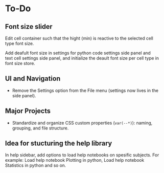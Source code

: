 # To‑Do


## Font size slider
Edit cell container such that the hight (min) is reactive to the selected cell type font size.

Add deafult font size in settings for python code settings side panel and text cell settings side panel, and initialize the deault font size per cell type in font size store. 




## UI and Navigation
- Remove the Settings option from the File menu (settings now lives in the side panel).


## Major Projects
- Standardize and organize CSS custom properties (`var(--*)`): naming, grouping, and file structure.

## Idea for stucturing the help library
In help sidebar, add options to load help notebooks on spesific subjects. For example: Load help notebook Plotting in python, Load help notebook Statistics in python and so on.